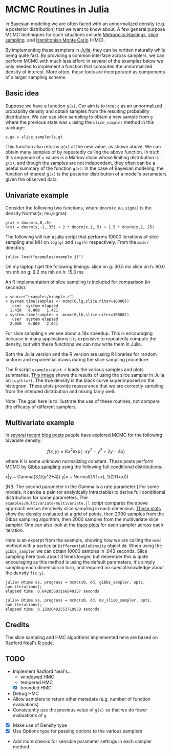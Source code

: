 # MCMC Routines in Julia

In Bayesian modeling we are often faced with an unnormalized density (e.g. a posterior distribution) that we want to know about.  A few general purpose MCMC techniques for such situations include [Metropolis-Hastings](https://en.wikipedia.org/wiki/Metropolis%E2%80%93Hastings_algorithm), [slice sampling](https://en.wikipedia.org/wiki/Slice_sampling), and [Hamiltonian Monte Carlo](http://www.cs.toronto.edu/~radford/ftp/ham-mcmc.pdf) (HMC).  

By implementing these samplers in [Julia](http://julialang.org), they can be written naturally while being quite fast.  By providing a common interface across samplers, we can perform MCMC with much less effort: in several of the examples below we only needed to implement a function that computes the unnormalized density of interest.  More often, these tools are  incorporated as components of a larger sampling scheme.

## Basic idea

Suppose we have a function `g(x)`.  Our aim is to treat `g` as an unnormalized probability density and obtain samples from the resulting probability distribution.  We can use slice sampling to obtain a new sample from `g` where the previous state was `x` using the `slice_sampler` method in this package:

    x,gx = slice_sampler(x,g)

This function also returns `g(x)` at the new value, as shown above.  We can obtain many samples of by repeatedly calling the above function.  In truth, this sequence of `x` values is a Markov chain whose limiting distribution is `g(x)`, and though the samples are not independent, they often can be a useful summary of the function `g(x)`.  In the case of Bayesian modeling, the function of interest `g(x)` is the posterior distribution of a model's parameters given the observed data.

## Univariate example

Consider the following two functions, where `dnorm(x,mu,sigma)` is the density Normal(x; mu,sigma):

    g(x) = dnorm(x,0,.5)
    h(x) = dnorm(x,-1,.35) + 2 * dnorm(x,1,.5) + 1.5 * dnorm(x,2,.25)

The following will run a julia script that performs 10000 iterations of slice sampling and MH on `log(g)` and `log(h)` respectively.  From the `mcmc/` directory:

    julia> load("examples/example.jl")

On my laptop I get the following timings:
    slice on g: 30.5 ms
    slice on h: 90.0 ms
    mh on g: 9.2 ms
    mh on h: 15.3 ms

An R implementation of slice sampling is included for comparison (in seconds):

    > source("examples/example.r")
    > system.time(samples <- mcmc(0,lg,slice,niter=10000))
       user  system elapsed 
      1.420   0.000   1.421 
    > system.time(samples <- mcmc(0,lh,slice,niter=10000))
       user  system elapsed 
      2.050   0.000   2.041 

For slice sampling `h` we see about a 18x speedup.  This is encouraging because in many applications it is expensive to repeatedly compute the density, but with these functions we can now write them in Julia.

Both the Julia version and the R version are using R libraries for random uniform and exponential draws during the slice sampling procedure.

The R script `examples/plot.r` loads the various samples and plots summaries.  [This image](https://github.com/doobwa/mcmc.jl/tree/master/examples/results/slice.h.dat.png) shows the results of using the slice sampler in Julia on `log(h(x))`.  The true density is the black curve superimposed on the histogram.  These plots provide reassurance that we are correctly sampling from the intended distribution and mixing fairly well.

Note: The goal here is to illustrate the use of these routines, not compare the efficacy of different samplers.  

## Multivariate example

In [several](http://darrenjw.wordpress.com/2010/04/28/mcmc-programming-in-r-python-java-and-c/) [recent](https://darrenjw.wordpress.com/2011/07/31/faster-gibbs-sampling-mcmc-from-within-r/) [blog](http://dirk.eddelbuettel.com/blog/2011/07/14/) [posts](http://dmbates.blogspot.com/2012_05_01_archive.html) people have explored MCMC for the following bivariate density:

$$f(x,y) = K x^2 \mbox{exp}(-xy^2 - y^2 + 2y - 4x)$$

where K is some unknown normalizing constant.  These posts perform MCMC by [Gibbs sampling](https://en.wikipedia.org/wiki/Gibbs_sampling) using the following full conditional distributions:

x|y ~ Gamma(3,1/(y^2+4))
y|x ~ Normal(1/(1+x), 1/(2(1+x)))

[NB: The second parameter in the Gamma is a rate parameter.]
For some models, it can be a pain (or analytically intractable) to derive full conditional distributions for some parameters.  The `examples/multivariate/multivariate.jl` script compares the above approach versus iteratively slice sampling in each dimension.  [These plots](https://github.com/doobwa/mcmc.jl/tree/master/examples/multivariate/compare.png) show the density evaluated at a grid of points, then 2000 samples from the Gibbs sampling algorithm, then 2000 samples from the multivariate slice sampler.  One can also look at the [trace plots](https://github.com/doobwa/mcmc.jl/tree/master/examples/multivariate/trace.png) for each sampler across each iteration.

Here is an excerpt from the example, showing how we are calling the `mcmc` method with a particular `DifferentiableDensity` object `dd`.  When using the `gibbs_sampler` we can obtain 10000 samples in .043 seconds.  Slice sampling here took about 3 times longer, but remember this is quite encouraging as this method is using the default parameters, it's simply sampling each dimension in turn, and required no special knowledge about the density `f(x,y)`. 

```
julia> @time xs, progress = mcmc(x0, dd, gibbs_sampler, opts, num_iterations);
elapsed time: 0.04285693168640137 seconds

julia> @time xs, progress = mcmc(x0, dd, mv_slice_sampler, opts, num_iterations);
elapsed time: 0.12020492553710938 seconds
```

## Credits
The slice sampling and HMC algorithms implemented here are based on Radford Neal's [R code](http://www.cs.toronto.edu/~radford/software-online.html).

## TODO
* Implement Radford Neal's...
  - windowed HMC
  - tempered HMC
  - [x] bounded HMC
* Debug HMC
* Allow samplers to return other metadata (e.g. number of function evaluations)
* Consistently use the previous value of `g(x)` so that we do fewer evaluations of `g`
* [x] Make use of Density type
* [x] Use Options type for passing options to the various samplers
* Add more checks for sensible parameter settings in each sampler method
